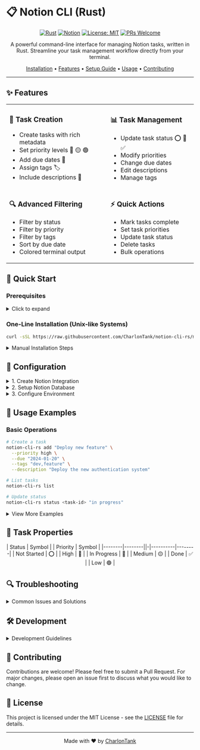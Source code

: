 # 📋 Notion CLI (Rust)

<div align="center">

[![Rust](https://img.shields.io/badge/rust-%23000000.svg?style=for-the-badge&logo=rust&logoColor=white)](https://www.rust-lang.org/)
[![Notion](https://img.shields.io/badge/Notion-%23000000.svg?style=for-the-badge&logo=notion&logoColor=white)](https://www.notion.so/)
[![License: MIT](https://img.shields.io/badge/License-MIT-yellow.svg?style=for-the-badge)](https://opensource.org/licenses/MIT)
[![PRs Welcome](https://img.shields.io/badge/PRs-welcome-brightgreen.svg?style=for-the-badge)](http://makeapullrequest.com)

A powerful command-line interface for managing Notion tasks, written in Rust. 
Streamline your task management workflow directly from your terminal.

[Installation](#installation) •
[Features](#features) •
[Setup Guide](#notion-setup-detailed-guide) •
[Usage](#usage-guide) •
[Contributing](#contributing)

---

</div>

## ✨ Features

<div align="center">
<table>
<tr>
<td>

### 📝 Task Creation
- Create tasks with rich metadata
- Set priority levels 🔴 🟡 🟢
- Add due dates 📅
- Assign tags 🏷️
- Include descriptions 📝

</td>
<td>

### 📊 Task Management
- Update task status ⭕ 🔄 ✅
- Modify priorities
- Change due dates
- Edit descriptions
- Manage tags

</td>
</tr>
<tr>
<td>

### 🔍 Advanced Filtering
- Filter by status
- Filter by priority
- Filter by tags
- Sort by due date
- Colored terminal output

</td>
<td>

### ⚡ Quick Actions
- Mark tasks complete
- Set task priorities
- Update task status
- Delete tasks
- Bulk operations

</td>
</tr>
</table>
</div>

## 🚀 Quick Start

### Prerequisites

<details>
<summary>Click to expand</summary>

- [Rust and Cargo](https://www.rust-lang.org/tools/install)
- A Notion account
- Notion integration token
- Configured Notion database

</details>

### One-Line Installation (Unix-like Systems)
```bash
curl -sSL https://raw.githubusercontent.com/CharlonTank/notion-cli-rs/master/install.sh | bash
```

<details>
<summary>Manual Installation Steps</summary>

## Installation

1. Clone the repository:
```bash
git clone https://github.com/CharlonTank/notion-cli-rs.git
cd notion-cli-rs
```

2. Build the project:
```bash
cargo build --release
```

3. Install the binary:

### Unix-like Systems (Linux/macOS)

#### Option A: Local User Installation
```bash
# Create local bin directory if it doesn't exist
mkdir -p ~/.local/bin

# Copy the binary
cp target/release/notion-cli-rs ~/.local/bin/

# Add to PATH in your shell's configuration file:

# For Bash (add to ~/.bashrc or ~/.bash_profile)
echo 'export PATH="$HOME/.local/bin:$PATH"' >> ~/.bashrc
source ~/.bashrc

# For Zsh (add to ~/.zshrc)
echo 'export PATH="$HOME/.local/bin:$PATH"' >> ~/.zshrc
source ~/.zshrc

# For Fish (recommended way)
fish_add_path ~/.local/bin

# Alternative for older Fish versions (< 3.2.0)
# echo 'set -x PATH $HOME/.local/bin $PATH' >> ~/.config/fish/config.fish
# source ~/.config/fish/config.fish
```

#### Option B: System-wide Installation
```bash
# Requires sudo privileges
sudo cp target/release/notion-cli-rs /usr/local/bin/
```

### Windows

#### Option A: Manual Installation
```powershell
# Create a directory for the binary
mkdir -p "$env:USERPROFILE\bin"

# Copy the binary
copy "target\release\notion-cli-rs.exe" "$env:USERPROFILE\bin"

# Add to PATH in PowerShell (current session)
$env:PATH += ";$env:USERPROFILE\bin"

# Add to PATH permanently (run in PowerShell as Administrator)
[Environment]::SetEnvironmentVariable(
    "Path",
    [Environment]::GetEnvironmentVariable("Path", "User") + ";$env:USERPROFILE\bin",
    "User"
)
```

#### Option B: Using Scoop
```powershell
# Install Scoop if not already installed
Set-ExecutionPolicy RemoteSigned -Scope CurrentUser
irm get.scoop.sh | iex

# Create and switch to a new directory for the package
mkdir ~/.scoop/apps/notion-cli-rs
cd ~/.scoop/apps/notion-cli-rs

# Copy the binary
copy "target\release\notion-cli-rs.exe" "notion-cli-rs.exe"

# Add to Scoop's shims
scoop shim add notion-cli-rs
```

### Verify Installation

After installation, verify the CLI is properly installed:
```bash
# If added to PATH
notion-cli-rs --help

# Or using cargo
cargo run -- --help
```

</details>

## 🔧 Configuration

<details>
<summary>1. Create Notion Integration</summary>

1. Visit [Notion Integrations](https://www.notion.so/my-integrations)
2. Click "New integration"
3. Configure capabilities:
   - ✅ Read content
   - ✅ Update content
   - ✅ Insert content
   - ✅ Delete content
4. Copy the Integration Token

</details>

<details>
<summary>2. Setup Notion Database</summary>

Create a database with these properties:
| Property | Type | Options |
|----------|------|---------|
| Name | Title | - |
| Status | Select | Not started, In progress, Done |
| Priority | Select | High, Medium, Low |
| Due Date | Date | - |
| Tags | Multi-select | Custom tags |
| Description | Text | - |

</details>

<details>
<summary>3. Configure Environment</summary>

```bash
cp .env.example .env
```

```env
NOTION_TOKEN=secret_your_integration_token_here
NOTION_DATABASE_ID=your_database_id_here
LOCAL_TIMEZONE=America/New_York
```

</details>

## 📖 Usage Examples

### Basic Operations

```bash
# Create a task
notion-cli-rs add "Deploy new feature" \
  --priority high \
  --due "2024-01-20" \
  --tags "dev,feature" \
  --description "Deploy the new authentication system"

# List tasks
notion-cli-rs list

# Update status
notion-cli-rs status <task-id> "in progress"
```

<details>
<summary>View More Examples</summary>

## Usage Guide

### Basic Task Management

```bash
# Add a simple task
cargo run -- add "Buy groceries"

# Add a detailed task
cargo run -- add "Quarterly report" \
  --priority high \
  --due "2024-01-20" \
  --tags "work,reports,q4" \
  --description "Prepare Q4 2023 financial report for stakeholders"

# List all tasks
cargo run -- list

# List tasks with filters
cargo run -- list --status "in progress" --priority high

# Update task status
cargo run -- status <task-id> "in progress"
cargo run -- status <task-id> "done"

# Delete a task
cargo run -- delete <task-id>
```

### Advanced Task Management

```bash
# Set/update task priority
cargo run -- priority <task-id> high

# Set/update due date
cargo run -- due-date <task-id> "2024-01-20"

# Add/update tags
cargo run -- tags <task-id> "urgent,priority,q4"

# Set/update description
cargo run -- description <task-id> "Detailed task description here"
```

### Filtering and Sorting

```bash
# List high priority tasks
cargo run -- list --priority high

# List in-progress tasks
cargo run -- list --status "in progress"

# List tasks with specific tag
cargo run -- list --tag work

# List tasks sorted by due date
cargo run -- list --sort-by-due
```

</details>

## 🎯 Task Properties

<div align="center">

| Status | Symbol | | Priority | Symbol |
|--------|--------||-|----------|--------|
| Not Started | ⭕ | | High | 🔴 |
| In Progress | 🔄 | | Medium | 🟡 |
| Done | ✅ | | Low | 🟢 |

</div>

## 🔍 Troubleshooting

<details>
<summary>Common Issues and Solutions</summary>

### Common Issues:

1. **Authentication Error:**
   - Verify your `NOTION_TOKEN` in `.env`
   - Ensure the token starts with `secret_`
   - Check if the integration has access to the database

2. **Database Not Found:**
   - Verify your `NOTION_DATABASE_ID` in `.env`
   - Ensure the integration is connected to the database
   - Check if the database structure matches the requirements

3. **Command Not Found:**
   - If you haven't added the binary to PATH, use `cargo run -- <command>` instead of direct binary calls
   - Ensure you're in the project directory when using `cargo run`

4. **Invalid Property Values:**
   - Status must be exactly: "Not started", "In progress", or "Done"
   - Priority must be exactly: "High", "Medium", or "Low"
   - Due dates must be in YYYY-MM-DD format

### Getting Help

```bash
# Show general help
cargo run -- --help

# Show help for specific command
cargo run -- add --help
cargo run -- list --help
# etc.
```

</details>

## 🛠️ Development

<details>
<summary>Development Guidelines</summary>

### Running Tests
```bash
cargo test         # Run all tests
cargo test -- --nocapture  # With output
```

### Building
```bash
cargo build --release
```

</details>

## 🤝 Contributing

Contributions are welcome! Please feel free to submit a Pull Request. For major changes, please open an issue first to discuss what you would like to change.

## 📄 License

This project is licensed under the MIT License - see the [LICENSE](LICENSE) file for details.

---

<div align="center">

Made with ❤️ by [CharlonTank](https://github.com/CharlonTank)

</div>

